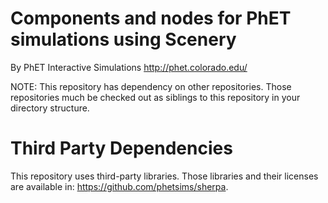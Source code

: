 Components and nodes for PhET simulations using Scenery
=======================================================

By PhET Interactive Simulations
http://phet.colorado.edu/

NOTE: This repository has dependency on other repositories. Those repositories
much be checked out as siblings to this repository in your directory structure.

Third Party Dependencies
=============

This repository uses third-party libraries.
Those libraries and their licenses are available in: https://github.com/phetsims/sherpa.